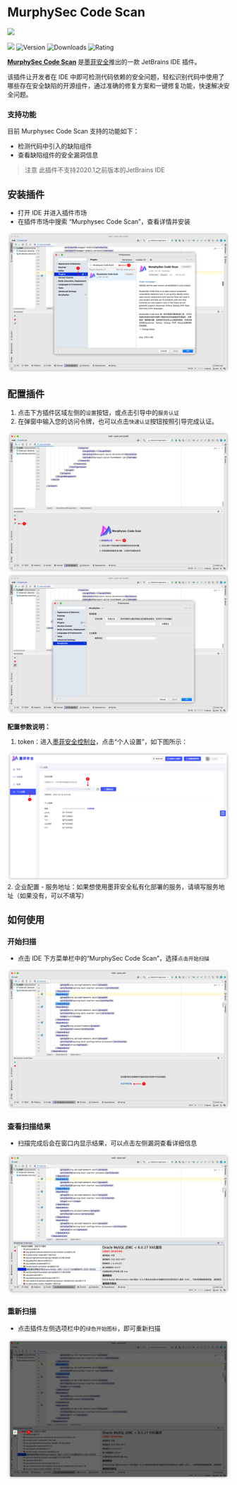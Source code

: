 # MurphySec Code Scan

<a href="https://www.jetbrains.com"><img src="https://resources.jetbrains.com/storage/products/company/brand/logos/jb_beam.svg" width = "10%" /></a>

[![](https://badgen.net/badge/Github/murphysec-code-scan/21D789?icon=github)](https://github.com/murphysecurity/murphysec-jetbrains-plugin)
![Version](https://img.shields.io/jetbrains/plugin/v/18274?logo=JetBrains)
![Downloads](https://img.shields.io/jetbrains/plugin/d/18274?color=FE2857)
![Rating](https://img.shields.io/jetbrains/plugin/r/rating/18274?color=3EB811)

[**MurphySec Code Scan**](https://plugins.jetbrains.com/plugin/18274-murphysec-code-scan) 是[墨菲安全](https://www.murphysec.com/)推出的一款 JetBrains IDE 插件。


该插件让开发者在 IDE 中即可检测代码依赖的安全问题，轻松识别代码中使用了哪些存在安全缺陷的开源组件，通过准确的修复方案和一键修复功能，快速解决安全问题。

### 支持功能

目前 Murphysec Code Scan 支持的功能如下：
- 检测代码中引入的缺陷组件
- 查看缺陷组件的安全漏洞信息


> 注意
> 此插件不支持2020.1之前版本的JetBrains IDE

## 安装插件
- 打开 IDE 并进入插件市场
- 在插件市场中搜索 “Murphysec Code Scan”，查看详情并安装

 
![plugin-install2](./screenshot/plugin-install2.png)


## 配置插件
1. 点击下方插件区域左侧的`设置`按钮，或点击引导中的`服务认证`
2. 在弹窗中输入您的访问令牌，也可以点击`快速认证`按钮按照引导完成认证。

![plugin-config1](./screenshot/plugin-config1.png)
![plugin-config2](./screenshot/plugin-config2.png)




**配置参数说明：**
1. token：进入[墨菲安全控制台](https://www.murphysec.com/control/set)，点击“个人设置”，如下图所示：

![api-token](./screenshot/api-token.png)
2. 企业配置 - 服务地址：如果想使用墨菲安全私有化部署的服务，请填写服务地址（如果没有，可以不填写）
## 如何使用

### 开始扫描
- 点击 IDE 下方菜单栏中的“MurphySec Code Scan”，选择`点击开始扫描`
 
![plugin-start](./screenshot/plugin-start.png)

### 查看扫描结果
- 扫描完成后会在窗口内显示结果，可以点击左侧漏洞查看详细信息

![plugin-result](./screenshot/plugin-result.png)

### 重新扫描
- 点击插件左侧选项栏中的`绿色开始图标`，即可重新扫描

![plugin-restart](./screenshot/plugin-restart.png)
